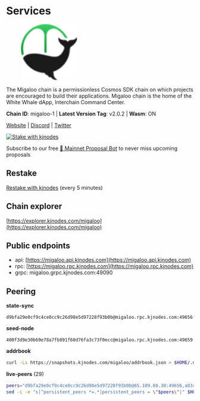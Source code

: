 # Services

<figure><img src="https://raw.githubusercontent.com/kj89/cosmos-images/main/logos/migaloo.png" width="150" alt=""><figcaption></figcaption></figure>

The Migaloo chain is a permissionless Cosmos SDK chain on which  projects are encouraged to build their applications. Migaloo chain  is the home of the White Whale dApp, Interchain Command Center.

**Chain ID**: migaloo-1 | **Latest Version Tag**: v2.0.2 | **Wasm**: ON

[Website](https://whitewhale.money) | [Discord](https://discord.gg/AyvcgD4jy3) | [Twitter](https://twitter.com/WhiteWhaleDefi)

[![Stake with kjnodes](https://i.ibb.co/cr44Q8j/button-stake-with-kjnodes.png)](https://restake.app/migaloo/migaloovaloper1jxtgnfw3tatfh90ju9j76dfrt3yea0zw2vnr8v)

Subscribe to our free [🤖 Mainnet Proposal Bot](https://t.me/kjnodes_proposal_bot) to never miss upcoming proposals

## Restake

[Restake with kjnodes](https://restake.app/migaloo/migaloovaloper1jxtgnfw3tatfh90ju9j76dfrt3yea0zw2vnr8v) (every 5 minutes)
## Chain explorer
[https://explorer.kjnodes.com/migaloo](https://explorer.kjnodes.com/migaloo)

## Public endpoints

* api: [https://migaloo.api.kjnodes.com](https://migaloo.api.kjnodes.com)
* rpc: [https://migaloo.rpc.kjnodes.com](https://migaloo.rpc.kjnodes.com)
* grpc: migaloo.grpc.kjnodes.com:49090

## Peering

**state-sync**

```text
d9bfa29e0cf9c4ce0cc9c26d98e5d97228f93b0b@migaloo.rpc.kjnodes.com:49656
```

**seed-node**

```text
400f3d9e30b69e78a7fb891f60d76fa3c73f0ecc@migaloo.rpc.kjnodes.com:49659
```

**addrbook**
```bash
curl -Ls https://snapshots.kjnodes.com/migaloo/addrbook.json > $HOME/.migalood/config/addrbook.json
```

**live-peers** (29)
```bash
peers="d9bfa29e0cf9c4ce0cc9c26d98e5d97228f93b0b@65.109.88.38:49656,a834ef7ec0a65ac7c5bf976a9af5adb3a71d7a19@65.108.8.247:20756,2e71dbd7d4c079ba7894c5287291c17ba58a6504@141.95.47.78:26656,dfe5f91f824880e19d47475546d9874e0f2cea8c@5.79.74.229:8095,d851052ed8a1c66dc90208b992f393602c26d786@57.128.82.243:33656,a46ad42b84690a2af0071f20337182b3bfba75fc@38.146.3.130:20756,5fcfd1d5884ab4c5e2fa40321ad32400741636f6@38.146.3.131:20756,dfb44159d26b62affd7112367e082b2397bbff15@65.108.136.206:26656,8a9e42026a687b2762cefbd74584ccbd6afa0be1@65.109.83.124:26656,51ca404bbc73d07fc0d6529388c90f807c5acf0b@65.109.104.72:20756,0c38efdc028867765e68f02979958468384ad087@51.89.155.2:23656,70d1818f50d983bfebf4c8546b221687b76cd4b0@51.81.107.95:20756,59c74642d0ec4d012dd7bd0a7e5af1eadf2061b2@65.109.30.183:26656,8ab347211b90560a0dca64ef0e4eef29012f2f67@65.109.71.119:26656,6c42aacf3939d503bad695d86108d214680e04a8@144.76.175.189:20756,a0a450ead908bd65813322c1373802ef32c5736d@65.108.235.33:4000,2fd235d3f0a1a84abd197dcfdaf04fdabc092db8@168.119.62.80:26656,3b3428d679faa1bd498b3554ca798de3a0d802c6@162.19.89.8:20756,e39876398a43c0f9b93b5a82d8e38fa57c0373b5@65.109.89.19:20756,fe04ff9a13d8f0b23463e832f75eb5c845bd375e@213.239.214.73:7095,9cb7ba30c7eb7e9b516b90e09ca0f53250927440@146.59.52.135:8095,5429bc670b77cd9c61481912ea194bea8aa6d0cd@51.81.155.189:20756,9780ea85f4d0f4cb5ebca14992ce11ebe1982d35@188.172.229.26:26656,d20e91b12956469860da37a8e538305dad8d23d4@185.119.118.110:4000,32eed8c4079201b143d92860c9146b1d9e126aa2@168.119.89.8:26656,e91f650bb3d5b66762093150718af358c6355cc5@15.235.10.35:36656,45a88789d86553f6cd7c7ee48786847e462e7dd6@5.75.161.219:26656,2e756df28be5e4fa7d332ba732a160202ef86eee@167.235.21.165:26656,aedf3405d57c3efdcc2bdb1d571dc10f05247f08@51.89.40.85:22656"
sed -i -e "s|^persistent_peers *=.*|persistent_peers = \"$peers\"|" $HOME/.migalood/config/config.toml
```
